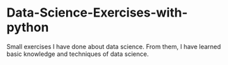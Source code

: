 # Data-Science-Exercises-with-python
Small exercises I have done about data science. From them, I have learned basic knowledge and techniques of data science.
